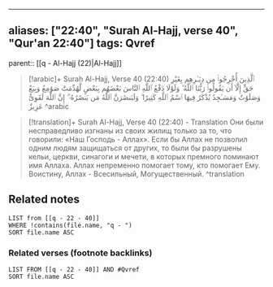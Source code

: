 
---
aliases: ["22:40", "Surah Al-Hajj, verse 40", "Qur'an 22:40"]
tags: Qvref
---

parent:: [[q - Al-Hajj (22)|Al-Hajj]]

> [!arabic]+ Surah Al-Hajj, Verse 40 (22:40)
> <span class="quran-arabic">ٱلَّذِينَ أُخْرِجُوا۟ مِن دِيَـٰرِهِم بِغَيْرِ حَقٍّ إِلَّآ أَن يَقُولُوا۟ رَبُّنَا ٱللَّهُ ۗ وَلَوْلَا دَفْعُ ٱللَّهِ ٱلنَّاسَ بَعْضَهُم بِبَعْضٍ لَّهُدِّمَتْ صَوَٰمِعُ وَبِيَعٌ وَصَلَوَٰتٌ وَمَسَـٰجِدُ يُذْكَرُ فِيهَا ٱسْمُ ٱللَّهِ كَثِيرًا ۗ وَلَيَنصُرَنَّ ٱللَّهُ مَن يَنصُرُهُۥٓ ۗ إِنَّ ٱللَّهَ لَقَوِىٌّ عَزِيزٌ</span>
^arabic

> [!translation]+ Surah Al-Hajj, Verse 40 (22:40) - Translation
> Они были несправедливо изгнаны из своих жилищ только за то, что говорили: «Наш Господь - Аллах». Если бы Аллах не позволил одним людям защищаться от других, то были бы разрушены кельи, церкви, синагоги и мечети, в которых премного поминают имя Аллаха. Аллах непременно помогает тому, кто помогает Ему. Воистину, Аллах - Всесильный, Могущественный.
^translation



## Related notes
```dataview
LIST from [[q - 22 - 40]]
WHERE !contains(file.name, "q - ")
SORT file.name ASC
```

### Related verses (footnote backlinks)
```dataview
LIST FROM [[q - 22 - 40]] AND #Qvref
SORT file.name ASC
```

